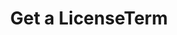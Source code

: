 ---
title: Get a LicenseTerm
excerpt: Retrieve a LicenseTerm
api:
  file: swagger2.json
  operationId: get_api-v2-licenses-terms-licensetermid
hidden: false
---